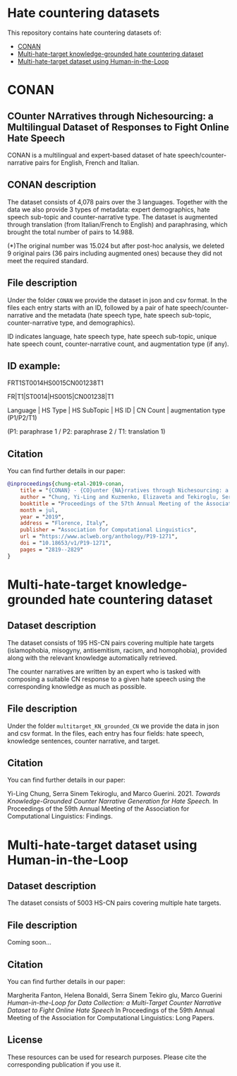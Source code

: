 # Hate countering datasets
This repository contains hate countering datasets of:

- [CONAN](#CONAN)
- [Multi-hate-target knowledge-grounded hate countering dataset](#Multi-hate-target-knowledge-grounded-hate-countering-dataset)
- [Multi-hate-target dataset using Human-in-the-Loop](#Multi-hate-target-dataset-using-Human-in-the-Loop)


# CONAN

## COunter NArratives through Nichesourcing: a Multilingual Dataset of Responses to Fight Online Hate Speech

CONAN is a multilingual and expert-based dataset of hate speech/counter-narrative pairs for English, French and Italian.

## CONAN description
The dataset consists of 4,078 pairs over the 3 languages. Together with the data we also provide 3 types of metadata: expert demographics, hate speech sub-topic and counter-narrative type. The dataset is augmented through translation (from Italian/French to English) and paraphrasing, which brought the total number of pairs to 14.988. 

(\*)The original number was 15.024 but after post-hoc analysis, we deleted 9 original pairs (36 pairs including augmented ones) because they did not meet the required standard. 

## File description
Under the folder ```CONAN``` we provide the dataset in json and csv format. In the files each entry starts with an ID, followed by a pair of hate speech/counter-narrative and the metadata (hate speech type, hate speech sub-topic, counter-narrative type, and demographics).

ID indicates language, hate speech type, hate speech sub-topic, unique hate speech count, counter-narrative count, and augmentation type (if any).

## ID example: 
FRT1ST0014HS0015CN001238T1

FR|T1|ST0014|HS0015|CN001238|T1

Language | HS Type | HS SubTopic | HS ID | CN Count | augmentation type (P1/P2/T1)

(P1: paraphrase 1 / P2: paraphrase 2 / T1: translation 1)

## Citation
You can find further details in our paper:

```bibtex
@inproceedings{chung-etal-2019-conan,
    title = "{CONAN} - {CO}unter {NA}rratives through Nichesourcing: a Multilingual Dataset of Responses to Fight Online Hate Speech",
    author = "Chung, Yi-Ling and Kuzmenko, Elizaveta and Tekiroglu, Serra Sinem and Guerini, Marco",
    booktitle = "Proceedings of the 57th Annual Meeting of the Association for Computational Linguistics",
    month = jul,
    year = "2019",
    address = "Florence, Italy",
    publisher = "Association for Computational Linguistics",
    url = "https://www.aclweb.org/anthology/P19-1271",
    doi = "10.18653/v1/P19-1271",
    pages = "2819--2829"
}
```

# Multi-hate-target knowledge-grounded hate countering dataset

## Dataset description

The dataset consists of 195 HS-CN pairs covering multiple hate targets (islamophobia, misogyny, antisemitism, racism, and homophobia), provided along with the relevant knowledge automatically retrieved.

The counter narratives are written by an expert who is tasked with composing a suitable CN response to a given hate speech using the corresponding knowledge as much as possible.

## File description
Under the folder ```multitarget_KN_grounded_CN``` we provide the data in json and csv format. In the files, each entry has four fields: hate speech, knowledge sentences, counter narrative, and target. 

## Citation
You can find further details in our paper:

Yi-Ling Chung, Serra Sinem Tekiroglu, and Marco Guerini. 2021. <em>Towards Knowledge-Grounded Counter Narrative Generation for Hate Speech.</em> In Proceedings of the 59th Annual Meeting of the Association for Computational Linguistics: Findings.


<!---
```bibtex
@inproceedings{chung-etal-2021-knowledge,
    title = "{Towards Knowledge-Grounded Counter Narrative Generation for Hate Speech",
    author = "Chung, Yi-Ling and Tekiroglu, Serra Sinem and Guerini, Marco",
    booktitle = "Proceedings of the 59th Annual Meeting of the Association for Computational Linguistics",
    month = aug,
    year = "2021",
    address = "Online",
    publisher = "Association for Computational Linguistics",
}
```
-->


# Multi-hate-target dataset using Human-in-the-Loop

## Dataset description

The dataset consists of 5003 HS-CN pairs covering multiple hate targets. 

## File description

Coming soon...

## Citation
You can find further details in our paper:

Margherita Fanton, Helena Bonaldi, Serra Sinem Tekiro glu, Marco Guerini <em>Human-in-the-Loop for Data Collection: a Multi-Target Counter Narrative Dataset to Fight Online Hate Speech</em> In Proceedings of the 59th Annual Meeting of the Association for Computational Linguistics: Long Papers.

## License
These resources can be used for research purposes. Please cite the corresponding publication if you use it.

